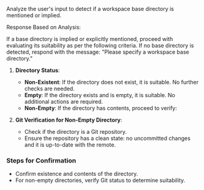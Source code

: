 Analyze the user's input to detect if a workspace base directory is mentioned or implied.

Response Based on Analysis:

If a base directory is implied or explicitly mentioned, proceed with evaluating its suitability as per the following criteria. If no base directory is detected, respond with the message: "Please specify a workspace base directory."

1. **Directory Status**:
   - **Non-Existent**: If the directory does not exist, it is suitable. No further checks are needed.
   - **Empty**: If the directory exists and is empty, it is suitable. No additional actions are required.
   - **Non-Empty**: If the directory has contents, proceed to verify:

2. **Git Verification for Non-Empty Directory**:
   - Check if the directory is a Git repository.
   - Ensure the repository has a clean state: no uncommitted changes and it is up-to-date with the remote.

### Steps for Confirmation

- Confirm existence and contents of the directory.
- For non-empty directories, verify Git status to determine suitability.
